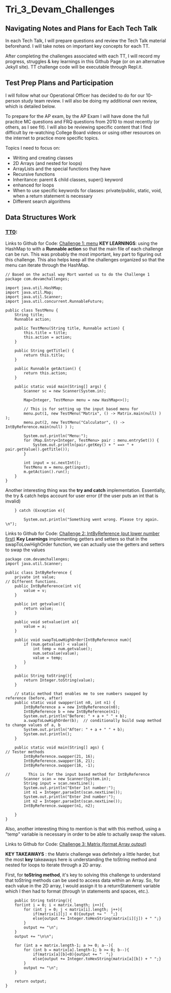 # Tri_3_Devam_Challenges

## Navigating Notes and Plans for Each Tech Talk
In each Tech Talk, I will prepare questions and review the Tech Talk material beforehand. I will take notes on important key concepts for each TT. 

After completing the challenges associated with each TT, I will record my progress, struggles & key learnings in this Github Page (or on an alternative Jekyll site). TT challenge code will be executable through Repl.it.

## Test Prep Plans and Participation

I will follow what our Operational Officer has decided to do for our 10-person study team review. I will also be doing my additional own review, which is detailed below.

To prepare for the AP exam, by the AP Exam I will have done the full pracitce MC questions and FRQ questions from 2010 to most recently (or others, as I see fit). I will also be reviewing specific content that I find difficult by re-watching College Board videos or using other resources on the internet to practice more specific topics.

Topics I need to focus on:
* Writing and creating classes
* 2D Arrays (and nested for loops)
* ArrayLists and the special functions they have
* Recursive functions
* Inheritance: parent & child classes, super() keyword
* enhanced for loops
* When to use specific keywords for classes: private/public, static, void, when a return statement is necessary
* Different search algorithms


## Data Structures Work

### [TT0](https://github.com/devamshri/Tri_3_Devam_Challenges/issues/1): 

Links to Github for Code: [Challenge 1: menu](https://https://github.com/devamshri/Tri_3_Devam_Challenges/blob/main/src/com/devamchallenges/TestMenu.java)
**KEY LEARNINGS**: using the HashMap to with a **Runnable action** so that the main file of each challenge can be run. This was probably the most important, key part to figuring out this challenge. This also helps keep all the challenges organized so that the menu can iterate through the HashMap.
```
// Based on the actual way Mort wanted us to do the Challenge 1
package com.devamchallenges;

import java.util.HashMap;
import java.util.Map;
import java.util.Scanner;
import java.util.concurrent.RunnableFuture;

public class TestMenu {
    String title;
    Runnable action;

    public TestMenu(String title, Runnable action) {
        this.title = title;
        this.action = action;
    }

    public String getTitle() {
        return this.title;
    }

    public Runnable getAction() {
        return this.action;
    }

    public static void main(String[] args) {
        Scanner sc = new Scanner(System.in);

        Map<Integer, TestMenu> menu = new HashMap<>();

        // This is for setting up the input based menu for
        menu.put(1, new TestMenu("Matrix", () -> Matrix.main(null) ) );
        menu.put(2, new TestMenu("Calculator", () -> IntByReference.main(null) ) );

        System.out.println("Menu:");
        for (Map.Entry<Integer, TestMenu> pair : menu.entrySet()) {
            System.out.println(pair.getKey() + " ==> " + pair.getValue().getTitle());
        }

        int input = sc.nextInt();
        TestMenu m = menu.get(input);
        m.getAction().run();
    }
}
```
Another interesting thing was the **try and catch** implementation. Essentially, the try & catch helps account for user error (if the user puts an int that is invalid)

        } catch (Exception e){
        
            System.out.println("Something went wrong. Please try again. \n");


Links to Github for Code: [Challenge 2: IntByReference (put lower number first)](https://https://github.com/devamshri/Tri_3_Devam_Challenges/blob/main/src/com/devamchallenges/IntByReference.java)
**Key Learnings**
implementing getters and setters so that in the swapToLowHighOrder function, we can actually use the getters and setters to swap the values
```
package com.devamchallenges;
import java.util.Scanner;

public class IntByReference {
    private int value;
// Different functions.
    public IntByReference(int v){
        value = v;
    }

    public int getvalue(){
        return value;
    }

    public void setvalue(int a){
        value = a;
    }

    public void swapToLowHighOrder(IntByReference num){
        if (num.getvalue() < value){
            int temp = num.getvalue();
            num.setvalue(value);
            value = temp;
        }
    }

    public String toString(){
        return Integer.toString(value);
    }

    // static method that enables me to see numbers swapped by reference (before, after)
    public static void swapper(int n0, int n1) {
        IntByReference a = new IntByReference(n0);
        IntByReference b = new IntByReference(n1);
        System.out.println("Before: " + a + " " + b);
        a.swapToLowHighOrder(b);  // conditionally build swap method to change values of a, b
        System.out.println("After: " + a + " " + b);
        System.out.println();
    }

    public static void main(String[] ags) {
// Tester methods
        IntByReference.swapper(21, 16);
        IntByReference.swapper(16, 21);
        IntByReference.swapper(16, -1);

//        This is for the input based method for IntByReference
        Scanner scan = new Scanner(System.in);
        String input = scan.nextLine();
        System.out.println("Enter 1st number:");
        int n1 = Integer.parseInt(scan.nextLine());
        System.out.println("Enter 2nd number:");
        int n2 = Integer.parseInt(scan.nextLine());
        IntByReference.swapper(n1, n2);

    }
}
```   
Also, another interesting thing to mention is that with this method, using a "temp" variable is necessary in order to be able to actually swap the values. 

Links to Github for Code: [Challenge 3: Matrix (format Array output)](https://github.com/devamshri/Tri_3_Devam_Challenges/blob/main/src/com/devamchallenges/Matrix.java)

**KEY TAKEAWAYS** : the Matrix challenge was definitely a little harder, but the most **key** takeaways here is understanding the toString method and nested for loops to iterate through a 2D array.

First, for **toString method**, it's key to solving this challenge to understand that toString methods can be used to access data within an Array. So, for each value in the 2D array, I would assign it to a returnStatement variable which I then had to format (through \n statements and spaces, etc.).

        public String toString(){
        for(int i = 0; i < matrix.length; i++){
            for (int j = 0; j < matrix[i].length; j++){
                if(matrix[i][j] < 0){output += "  ";}
                else{output += Integer.toHexString(matrix[i][j]) + " ";}
            }
            output += "\n";
        }
        output += "\n\n";

        for (int a = matrix.length-1; a >= 0; a--){
            for (int b = matrix[a].length-1; b >= 0; b--){
                if(matrix[a][b]<0){output += "  ";}
                else{output += Integer.toHexString(matrix[a][b]) + " ";}
            }
            output += "\n";
        }

        return output;
    }
